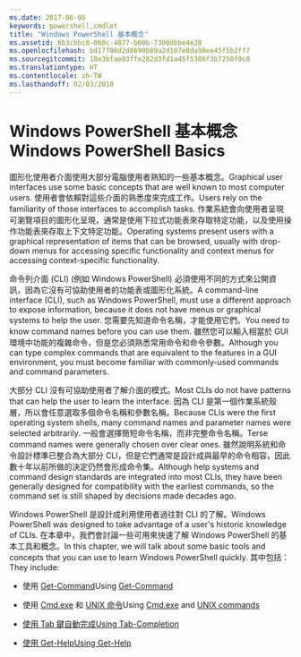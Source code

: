 ```yaml
---
ms.date: 2017-06-05
keywords: powershell,cmdlet
title: "Windows PowerShell 基本概念"
ms.assetid: 6b3cbbc8-060c-4877-b00b-7300dbbe4e28
ms.openlocfilehash: bd17786d2d8690b89a2d107e0da98ee45f5b2ff7
ms.sourcegitcommit: 18e3bfae83ffe282d3fd1a45f5386f3b7250f0c0
ms.translationtype: HT
ms.contentlocale: zh-TW
ms.lasthandoff: 02/03/2018
---
```

# <a name="windows-powershell-basics"></a><span data-ttu-id="1d4ff-103">Windows PowerShell 基本概念</span><span class="sxs-lookup"><span data-stu-id="1d4ff-103">Windows PowerShell Basics</span></span>
<span data-ttu-id="1d4ff-104">圖形化使用者介面使用大部分電腦使用者熟知的一些基本概念。</span><span class="sxs-lookup"><span data-stu-id="1d4ff-104">Graphical user interfaces use some basic concepts that are well known to most computer users.</span></span> <span data-ttu-id="1d4ff-105">使用者會依賴對這些介面的熟悉度來完成工作。</span><span class="sxs-lookup"><span data-stu-id="1d4ff-105">Users rely on the familiarity of those interfaces to accomplish tasks.</span></span> <span data-ttu-id="1d4ff-106">作業系統會向使用者呈現可瀏覽項目的圖形化呈現，通常是使用下拉式功能表來存取特定功能，以及使用操作功能表來存取上下文特定功能。</span><span class="sxs-lookup"><span data-stu-id="1d4ff-106">Operating systems present users with a graphical representation of items that can be browsed, usually with drop-down menus for accessing specific functionality and context menus for accessing context-specific functionality.</span></span>

<span data-ttu-id="1d4ff-107">命令列介面 (CLI) (例如 Windows PowerShell) 必須使用不同的方式來公開資訊，因為它沒有可協助使用者的功能表或圖形化系統。</span><span class="sxs-lookup"><span data-stu-id="1d4ff-107">A command-line interface (CLI), such as Windows PowerShell, must use a different approach to expose information, because it does not have menus or graphical systems to help the user.</span></span> <span data-ttu-id="1d4ff-108">您需要先知道命令名稱，才能使用它們。</span><span class="sxs-lookup"><span data-stu-id="1d4ff-108">You need to know command names before you can use them.</span></span> <span data-ttu-id="1d4ff-109">雖然您可以輸入相當於 GUI 環境中功能的複雜命令，但是您必須熟悉常用命令和命令參數。</span><span class="sxs-lookup"><span data-stu-id="1d4ff-109">Although you can type complex commands that are equivalent to the features in a GUI environment, you must become familiar with commonly-used commands and command parameters.</span></span>

<span data-ttu-id="1d4ff-110">大部分 CLI 沒有可協助使用者了解介面的模式。</span><span class="sxs-lookup"><span data-stu-id="1d4ff-110">Most CLIs do not have patterns that can help the user to learn the interface.</span></span> <span data-ttu-id="1d4ff-111">因為 CLI 是第一個作業系統殼層，所以會任意選取多個命令名稱和參數名稱。</span><span class="sxs-lookup"><span data-stu-id="1d4ff-111">Because CLIs were the first operating system shells, many command names and parameter names were selected arbitrarily.</span></span> <span data-ttu-id="1d4ff-112">一般會選擇簡短命令名稱，而非完整命令名稱。</span><span class="sxs-lookup"><span data-stu-id="1d4ff-112">Terse command names were generally chosen over clear ones.</span></span> <span data-ttu-id="1d4ff-113">雖然說明系統和命令設計標準已整合為大部分 CLI，但是它們通常是設計成與最早的命令相容，因此數十年以前所做的決定仍然會形成命令集。</span><span class="sxs-lookup"><span data-stu-id="1d4ff-113">Although help systems and command design standards are integrated into most CLIs, they have been generally designed for compatibility with the earliest commands, so the command set is still shaped by decisions made decades ago.</span></span>

<span data-ttu-id="1d4ff-114">Windows PowerShell 是設計成利用使用者過往對 CLI 的了解。</span><span class="sxs-lookup"><span data-stu-id="1d4ff-114">Windows PowerShell was designed to take advantage of a user's historic knowledge of CLIs.</span></span> <span data-ttu-id="1d4ff-115">在本章中，我們會討論一些可用來快速了解 Windows PowerShell 的基本工具和概念。</span><span class="sxs-lookup"><span data-stu-id="1d4ff-115">In this chapter, we will talk about some basic tools and concepts that you can use to learn Windows PowerShell quickly.</span></span> <span data-ttu-id="1d4ff-116">其中包括：</span><span class="sxs-lookup"><span data-stu-id="1d4ff-116">They include:</span></span>

- <span data-ttu-id="1d4ff-117">使用 [Get-Command](/powershell/module/Microsoft.PowerShell.Core/get-command)</span><span class="sxs-lookup"><span data-stu-id="1d4ff-117">Using [Get-Command](/powershell/module/Microsoft.PowerShell.Core/get-command)</span></span>

- <span data-ttu-id="1d4ff-118">使用 [Cmd.exe](/windows-server/administration/windows-commands/cmd) 和 [UNIX 命令](/windows/wsl/reference)</span><span class="sxs-lookup"><span data-stu-id="1d4ff-118">Using [Cmd.exe](/windows-server/administration/windows-commands/cmd) and [UNIX commands](/windows/wsl/reference)</span></span>

- [<span data-ttu-id="1d4ff-119">使用 Tab 鍵自動完成</span><span class="sxs-lookup"><span data-stu-id="1d4ff-119">Using Tab-Completion</span></span>](../../core-powershell/console/using-tab-expansion.md)

- [<span data-ttu-id="1d4ff-120">使用 Get-Help</span><span class="sxs-lookup"><span data-stu-id="1d4ff-120">Using Get-Help</span></span>](./getting-detailed-help-information.md)
